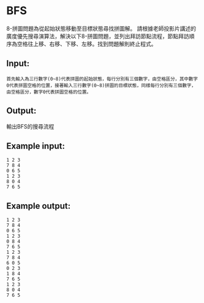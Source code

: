 # BFS
8-拼圖問題為從起始狀態移動至目標狀態尋找拼圖解。
請根據老師投影片講述的廣度優先搜尋演算法，解決以下8-拼圖問題，並列出拜訪節點流程，節點拜訪順序為空格往上移、右移、下移、左移。找到問題解則終止程式。

## Input:
    首先輸入為三行數字(0~8)代表拼圖的起始狀態，每行分別有三個數字，由空格區分，其中數字0代表拼圖空格的位置，接著輸入三行數字(0~8)拼圖的目標狀態，同樣每行分別有三個數字，由空格區分，數字0代表拼圖空格的位置。

## Output:
輸出BFS的搜尋流程

## Example input:
    1 2 3
    7 8 4
    0 6 5
    1 2 3
    8 0 4
    7 6 5
## Example output:
    1 2 3
    7 8 4
    0 6 5
    1 2 3
    0 8 4
    7 6 5
    1 2 3
    7 8 4
    6 0 5
    0 2 3
    1 8 4
    7 6 5
    1 2 3
    8 0 4
    7 6 5
